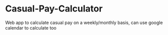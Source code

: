# Casual-Pay-Calculator
Web app to calculate casual pay on a weekly/monthly basis, can use google calendar to calculate too
